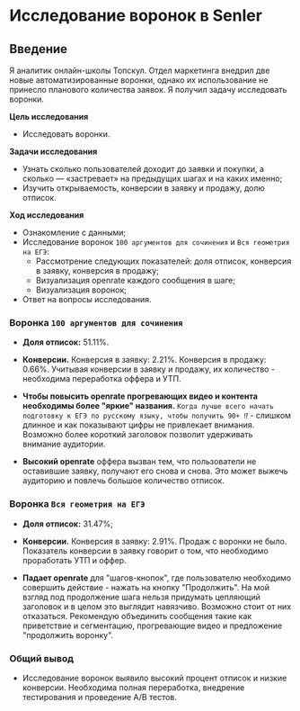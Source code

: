 # Исследование воронок в Senler

## Введение

Я аналитик онлайн-школы Топскул. Отдел маркетинга внедрил две новые автоматизированные воронки, однако их использование не принесло планового количества заявок. Я получил задачу исследовать воронки.

**Цель исследования**
- Исследовать воронки.

**Задачи исследования** 
- Узнать сколько пользователей доходит до заявки и покупки, а сколько — «застревает» на предыдущих шагах и на каких именно;
- Изучить открываемость, конверсии в заявку и продажу, долю отписок.

**Ход исследования**
- Ознакомление с данными;
- Исследование воронок `100 аргументов для сочинения` и `Вся геометрия на ЕГЭ`:
     - Рассмотрение следующих показателей: доля отписок, конверсия в заявку, конверсия в продажу;
     - Визуализация openrate каждого сообщения в шаге;
     - Визуализация воронок;
- Ответ на вопросы исследования.

### Воронка `100 аргументов для сочинения`

- **Доля отписок:** 51.11%. 


- **Конверсии.** Конверсия в заявку: 2.21%. Конверсия в продажу: 0.66%. Учитывая конверсии в заявку и продажу, их количество -  необходима переработка оффера и УТП.


- **Чтобы повысить openrate прогревающих видео и контента необходимы более "яркие" названия.** `Когда лучше всего начать подготовку к ЕГЭ по русскому языку, чтобы получить 90+ ⁉️` - слишком длинное и как показывают цифры не привлекает внимания. Возможно более короткий заголовок позволит удерживать внимание аудитории. 


- **Высокий openrate** оффера вызван тем, что пользователи не оставившие заявку, получают его снова и снова. Это может выжечь аудиторию и повлечь большое количество отписок. 


### Воронка `Вся геометрия на ЕГЭ`

- **Доля отписок:** 31.47%;


- **Конверсии.** Конверсия в заявку: 2.91%. Продаж с воронки не было. Показатель конверсии в заявку говорит о том, что необходимо проработать УТП и оффер.


- **Падает openrate** для "шагов-кнопок", где пользователю необходимо совершить действие - нажать на кнопку "Продолжить". На мой взгляд под продолжение шага нельзя придумать цепляющий заголовок и в целом это выглядит навязчиво. Возможно стоит от них отказаться. Рекомендую объединить сообщения такие как приветствие и сегментацию, прогревающие видео и предложение "продолжить воронку". 

### Общий вывод

- Исследование воронок выявило высокий процент отписок и низкие конверсии. Необходима полная переработка, внедрение тестирования и проведение A/B тестов.

